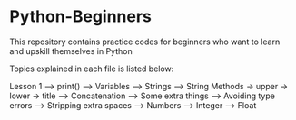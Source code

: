 # Python-Beginners
This repository contains practice codes for beginners who want to learn and upskill themselves in Python

Topics explained in each file is listed below: 

Lesson 1
--> print()
--> Variables
--> Strings
--> String Methods
-> upper
-> lower
-> title
--> Concatenation
--> Some extra things
--> Avoiding type errors
--> Stripping extra spaces
--> Numbers
--> Integer
--> Float
